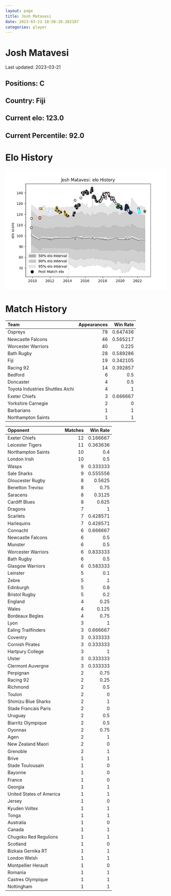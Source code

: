 ```yaml
---  
layout: page  
title: Josh Matavesi  
date: 2023-03-21 18:50:20.282187  
categories: player  
---
```

# Josh Matavesi


Last updated: 2023-03-21
## Positions: C

## Country: Fiji

## Current elo: 123.0

## Current Percentile: 92.0

# Elo History


![elo history](history_JoshMatavesi.png)
# Match History


| Team                             |   Appearances |   Win Rate |
|:---------------------------------|--------------:|-----------:|
| Ospreys                          |            78 |   0.647436 |
| Newcastle Falcons                |            46 |   0.565217 |
| Worcester Warriors               |            40 |   0.225    |
| Bath Rugby                       |            28 |   0.589286 |
| Fiji                             |            19 |   0.342105 |
| Racing 92                        |            14 |   0.392857 |
| Bedford                          |             6 |   0.5      |
| Doncaster                        |             4 |   0.5      |
| Toyota Industries Shuttles Aichi |             4 |   1        |
| Exeter Chiefs                    |             3 |   0.666667 |
| Yorkshire Carnegie               |             2 |   0        |
| Barbarians                       |             1 |   1        |
| Northampton Saints               |             1 |   1        |

| Opponent                 |   Matches |   Win Rate |
|:-------------------------|----------:|-----------:|
| Exeter Chiefs            |        12 |   0.166667 |
| Leicester Tigers         |        11 |   0.363636 |
| Northampton Saints       |        10 |   0.4      |
| London Irish             |        10 |   0.5      |
| Wasps                    |         9 |   0.333333 |
| Sale Sharks              |         9 |   0.555556 |
| Gloucester Rugby         |         8 |   0.5625   |
| Benetton Treviso         |         8 |   0.75     |
| Saracens                 |         8 |   0.3125   |
| Cardiff Blues            |         8 |   0.625    |
| Dragons                  |         7 |   1        |
| Scarlets                 |         7 |   0.428571 |
| Harlequins               |         7 |   0.428571 |
| Connacht                 |         6 |   0.666667 |
| Newcastle Falcons        |         6 |   0.5      |
| Munster                  |         6 |   0.5      |
| Worcester Warriors       |         6 |   0.833333 |
| Bath Rugby               |         6 |   0.5      |
| Glasgow Warriors         |         6 |   0.583333 |
| Leinster                 |         5 |   0.1      |
| Zebre                    |         5 |   1        |
| Edinburgh                |         5 |   0.8      |
| Bristol Rugby            |         5 |   0.2      |
| England                  |         4 |   0.25     |
| Wales                    |         4 |   0.125    |
| Bordeaux Begles          |         4 |   0.75     |
| Lyon                     |         3 |   1        |
| Ealing Trailfinders      |         3 |   0.666667 |
| Coventry                 |         3 |   0.333333 |
| Cornish Pirates          |         3 |   0.333333 |
| Hartpury College         |         3 |   1        |
| Ulster                   |         3 |   0.333333 |
| Clermont Auvergne        |         3 |   0.333333 |
| Perpignan                |         2 |   0.75     |
| Racing 92                |         2 |   0.25     |
| Richmond                 |         2 |   0.5      |
| Toulon                   |         2 |   0        |
| Shimizu Blue Sharks      |         2 |   1        |
| Stade Francais Paris     |         2 |   0        |
| Uruguay                  |         2 |   0.5      |
| Biarritz Olympique       |         2 |   0.5      |
| Oyonnax                  |         2 |   0.75     |
| Agen                     |         2 |   1        |
| New Zealand Maori        |         2 |   0        |
| Grenoble                 |         2 |   1        |
| Brive                    |         1 |   1        |
| Stade Toulousain         |         1 |   0        |
| Bayonne                  |         1 |   0        |
| France                   |         1 |   0        |
| Georgia                  |         1 |   1        |
| United States of America |         1 |   1        |
| Jersey                   |         1 |   0        |
| Kyuden Voltex            |         1 |   1        |
| Tonga                    |         1 |   1        |
| Australia                |         1 |   0        |
| Canada                   |         1 |   1        |
| Chugoku Red Regulions    |         1 |   1        |
| Scotland                 |         1 |   0        |
| Bizkaia Gernika RT       |         1 |   1        |
| London Welsh             |         1 |   1        |
| Montpellier Herault      |         1 |   0        |
| Romania                  |         1 |   1        |
| Castres Olympique        |         1 |   1        |
| Nottingham               |         1 |   1        |